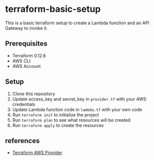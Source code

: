 # terraform-basic-setup

This is a basic terraform setup to create a Lambda function and an API Gateway to invoke it.

## Prerequisites

- Terraform 0.12.6
- AWS CLI
- AWS Account

## Setup

1. Clone this repository
2. Update access_key and secret_key in `provider.tf` with your AWS credentials
3. Update Lambda function code in `lambda.tf` with your own code
4. Run `terraform init` to initialize the project
5. Run `terraform plan` to see what resources will be created
6. Run `terraform apply` to create the resources

## references

- [Terraform AWS Provider](https://www.terraform.io/docs/providers/aws/index.html)


